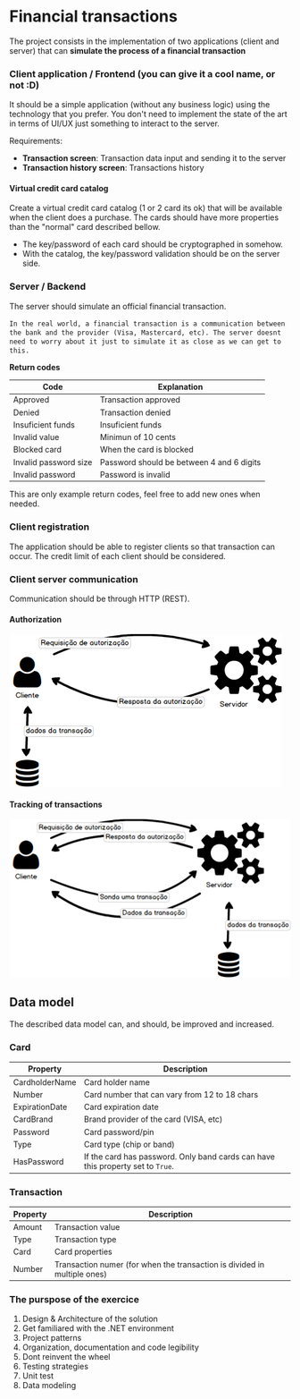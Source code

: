 # Financial transactions

The project consists in the implementation of two applications (client and server) that can **simulate the process of a financial transaction**

### Client application / Frontend (you can give it a cool name, or not :D)

It should be a simple application (without any business logic) using the technology that you prefer. You don't need to implement the state of the art in terms of UI/UX just something to interact to the server.

Requirements:

* **Transaction screen**: Transaction data input and sending it to the server
* **Transaction history screen**: Transactions history

#### Virtual credit card catalog

Create a virtual credit card catalog (1 or 2 card its ok) that will be available when the client does a purchase. The cards should have more properties than the "normal" card described bellow.

* The key/password of each card should be cryptographed in somehow. 
* With the catalog, the key/password validation should be on the server side.

### Server / Backend

The server should simulate an official financial transaction.

    In the real world, a financial transaction is a communication between the bank and the provider (Visa, Mastercard, etc). The server doesnt need to worry about it just to simulate it as close as we can get to this.

**Return codes**

Code | Explanation
--- | ---
Approved | Transaction approved
Denied | Transaction denied
Insuficient funds | Insuficient funds
Invalid value | Minimun of 10 cents
Blocked card | When the card is blocked
Invalid password size | Password should be between 4 and 6 digits
Invalid password | Password is invalid

This are only example return codes, feel free to add new ones when needed.

### Client registration

The application should be able to register clients so that transaction can occur. The credit limit of each client should be considered.

### Client server communication

Communication should be through HTTP (REST).

#### Authorization

![client-server relation](./images/client-server.png)

#### Tracking of transactions

![client-server relation with tracking](./images/client-server-advanced.png)

## Data model

The described data model can, and should, be improved and increased.

### Card

Property | Description
--- | ---
CardholderName | Card holder name
Number | Card number that can vary from 12 to 18 chars
ExpirationDate | Card expiration date
CardBrand | Brand provider of the card (VISA, etc)
Password | Card password/pin
Type | Card type (chip or band)
HasPassword | If the card has password. Only band cards can have this property set to `True`.

### Transaction

Property | Description
--- | ---
Amount | Transaction value
Type | Transaction type
Card | Card properties
Number | Transaction numer (for when the transaction is divided in multiple ones)

### The purspose of the exercice

1. Design & Architecture of the solution
2. Get familiared with the .NET environment
3. Project patterns
4. Organization, documentation and code legibility
5. Dont reinvent the wheel
6. Testing strategies
7. Unit test
8. Data modeling 
